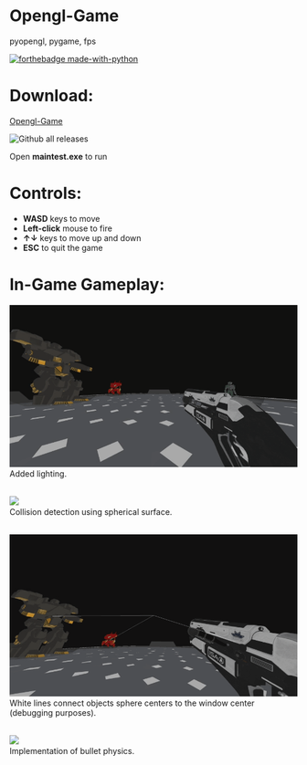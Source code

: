 # Opengl-Game
pyopengl, pygame, fps

[![forthebadge made-with-python](http://ForTheBadge.com/images/badges/made-with-python.svg)](https://www.python.org/)


# Download:
[Opengl-Game](https://github.com/WindOfXaos/Opengl-Game/releases/latest/download/Opengl-Game-v0.1.zip) 

![Github all releases](https://img.shields.io/github/downloads/WindOfXaos/Opengl-Game/total?color=red&style=for-the-badge)

Open **maintest.exe** to run

# Controls:
* **WASD** keys to move
* **Left-click** mouse to fire
* **↑↓** keys to move up and down
* **ESC** to quit the game

# In-Game Gameplay:
![](/GIFs/1.gif) <br/> Added lighting.

<br/> ![](/GIFs/2.gif) <br/> Collision detection using spherical surface.

<br/> ![](/GIFs/3.gif) <br/> White lines connect objects sphere centers to the window center (debugging purposes).

<br/> ![](/GIFs/4.gif) <br/> Implementation of bullet physics.
